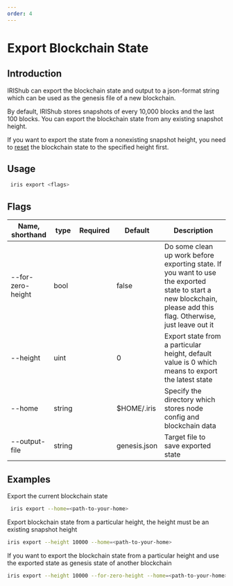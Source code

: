 ```yaml
---
order: 4
---
```


# Export Blockchain State

## Introduction

IRIShub can export the blockchain state and output to a json-format string which can be used as the genesis file of a new blockchain.

By default, IRIShub stores snapshots of every 10,000 blocks and the last 100 blocks. You can export the blockchain state from any existing snapshot height.

If you want to export the state from a nonexisting snapshot height, you need to [reset](local-testnet.md#iris-reset) the blockchain state to the specified height first.

## Usage

```bash
 iris export <flags>
```

## Flags

| Name, shorthand   | type   | Required | Default      | Description                                                  |
| ----------------- | ------ | -------- | ------------ | ------------------------------------------------------------ |
| --for-zero-height | bool   |          | false        | Do some clean up work before exporting state. If you want to use the exported state to start a new blockchain, please add this flag. Otherwise, just leave out it |
| --height          | uint   |          | 0            | Export state from a particular height, default value is 0 which means to export the latest state |
| --home            | string |          | $HOME/.iris  | Specify the directory which stores node config and blockchain data |
| --output-file     | string |          | genesis.json | Target file to save exported state                           |

## Examples

Export the current blockchain state

```bash
 iris export --home=<path-to-your-home>
```

Export blockchain state from a particular height, the height must be an existing snapshot height

```bash
iris export --height 10000 --home=<path-to-your-home>
```

If you want to export the blockchain state from a particular height and use the exported state as genesis state of another blockchain

```bash
iris export --height 10000 --for-zero-height --home=<path-to-your-home>
```
